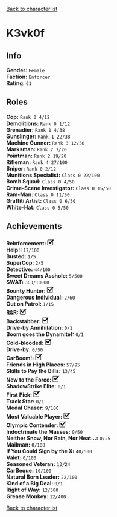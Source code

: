 [Back to characterlist](../Overview.md)

# K3vk0f

## Info

**Gender:**	`Female`  
**Faction:**	`Enforcer`  
**Rating:**	`61`  

## Roles

**Cop:**	`Rank 0 4/12`  
**Demolitions:**	`Rank 0 1/12`  
**Grenadier:**	`Rank 1 4/38`  
**Gunslinger:**	`Rank 1 22/38`  
**Machine Gunner:**	`Rank 3 12/50`  
**Marksman:**	`Rank 2 7/20`  
**Pointman:**	`Rank 2 19/20`  
**Rifleman:**	`Rank 4 27/100`  
**Sniper:**	`Rank 0 2/12`  
**Munitions Specialist:**	`Class 0 22/100`  
**Bomb Squad:**	`Class 0 4/50`  
**Crime-Scene Investigator:**	`Class 0 15/50`  
**Ram-Man:**	`Class 0 11/50`  
**Graffiti Artist:**	`Class 0 6/50`  
**White-Hat:**	`Class 0 5/50`  

## Achievements

**Reinforcement:**	![Check](../../Images/check.png)  
**Help!:**	`17/100`  
**Busted:**	`1/5`  
**SuperCop:**	`2/5`  
**Detective:**	`44/100`  
**Sweet Dreams Asshole:**	`5/500`  
**SWAT:**	`363/10000`  
**Bounty Hunter:**	![Check](../../Images/check.png)  
**Dangerous Individual:**	`2/60`  
**Out on Patrol:**	`1/15`  
**R&R:**	![Check](../../Images/check.png)  
**Backstabber:**	![Check](../../Images/check.png)  
**Drive-by Annihilation:**	`0/1`  
**Boom goes the Dynamite!:**	`0/1`  
**Cold-blooded:**	![Check](../../Images/check.png)  
**Drive-by:**	`0/50`  
**CarBoom!:**	![Check](../../Images/check.png)  
**Friends in High Places:**	`57/95`  
**Skills to Pay the Bills:**	`13/45`  
**New to the Force:**	![Check](../../Images/check.png)  
**ShadowStrike Elite:**	`0/1`  
**First Pick:**	![Check](../../Images/check.png)  
**Track Star:**	`0/1`  
**Medal Chaser:**	`9/100`  
**Most Valuable Player:**	![Check](../../Images/check.png)  
**Olympic Contender:**	![Check](../../Images/check.png)  
**Indoctrinate the Masses:**	`0/50`  
**Neither Snow, Nor Rain, Nor Heat...:**	`0/25`  
**Mailman:**	`0/100`  
**If You Could Sign by the X:**	`40/500`  
**Valet:**	`0/100`  
**Seasoned Veteran:**	`13/24`  
**CarBeque:**	`10/100`  
**Natural Born Leader:**	`22/100`  
**Kind of a Big Deal:**	`0/1`  
**Right of Way:**	`12/500`  
**Grease Monkey:**	`12/400`  

[Back to characterlist](../Overview.md)
